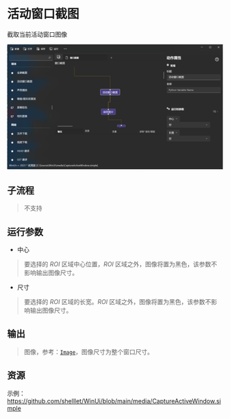 # 活动窗口截图 
截取当前活动窗口图像


![CaptureActiveWindow](./images/07.png ':size=90%')

## 子流程
> 不支持

## 运行参数

* 中心
> 要选择的 *ROI* 区域中心位置，*ROI* 区域之外，图像将置为黑色，该参数不影响输出图像尺寸。
* 尺寸
> 要选择的 *ROI* 区域的长宽。*ROI* 区域之外，图像将置为黑色，该参数不影响输出图像尺寸。
## 输出

> 图像，参考：[`Image`](./types/Image.md)，图像尺寸为整个窗口尺寸。


## 资源

示例：https://github.com/shelllet/WinUi/blob/main/media/CaptureActiveWindow.simple

<!-- <iframe type="text/html" height="640px" src="https://www.youtube.com/embed/09cpr-z22Uc" frameborder="0"></iframe>

<iframe src="//player.bilibili.com/player.html?bvid=BV1Xe411m741&page=1&autoplay=0" height='640px' scrolling="no" frameborder="no" framespacing="0" allowfullscreen="true"></iframe> -->
